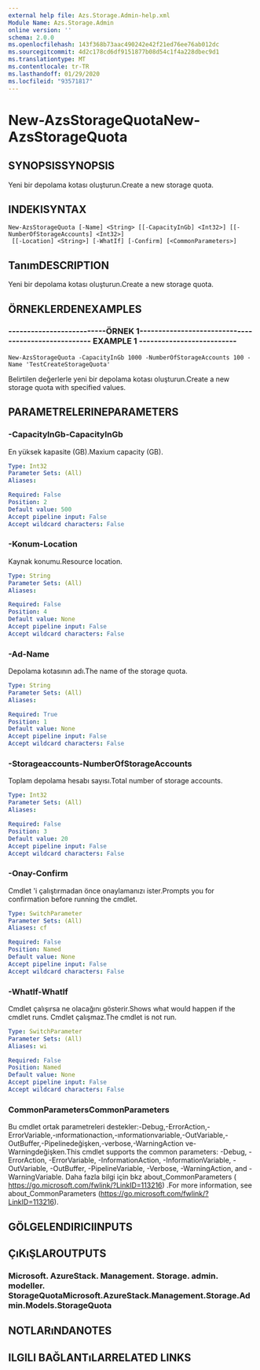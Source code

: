 ```yaml
---
external help file: Azs.Storage.Admin-help.xml
Module Name: Azs.Storage.Admin
online version: ''
schema: 2.0.0
ms.openlocfilehash: 143f368b73aac490242e42f21ed76ee76ab012dc
ms.sourcegitcommit: 4d2c178cd6df9151877b08d54c1f4a228dbec9d1
ms.translationtype: MT
ms.contentlocale: tr-TR
ms.lasthandoff: 01/29/2020
ms.locfileid: "93571817"
---
```

# <span data-ttu-id="37d5d-101">New-AzsStorageQuota</span><span class="sxs-lookup"><span data-stu-id="37d5d-101">New-AzsStorageQuota</span></span>

## <span data-ttu-id="37d5d-102">SYNOPSIS</span><span class="sxs-lookup"><span data-stu-id="37d5d-102">SYNOPSIS</span></span>
<span data-ttu-id="37d5d-103">Yeni bir depolama kotası oluşturun.</span><span class="sxs-lookup"><span data-stu-id="37d5d-103">Create a new storage quota.</span></span>

## <span data-ttu-id="37d5d-104">INDEKI</span><span class="sxs-lookup"><span data-stu-id="37d5d-104">SYNTAX</span></span>

```
New-AzsStorageQuota [-Name] <String> [[-CapacityInGb] <Int32>] [[-NumberOfStorageAccounts] <Int32>]
 [[-Location] <String>] [-WhatIf] [-Confirm] [<CommonParameters>]
```

## <span data-ttu-id="37d5d-105">Tanım</span><span class="sxs-lookup"><span data-stu-id="37d5d-105">DESCRIPTION</span></span>
<span data-ttu-id="37d5d-106">Yeni bir depolama kotası oluşturun.</span><span class="sxs-lookup"><span data-stu-id="37d5d-106">Create a new storage quota.</span></span>

## <span data-ttu-id="37d5d-107">ÖRNEKLERDEN</span><span class="sxs-lookup"><span data-stu-id="37d5d-107">EXAMPLES</span></span>

### <span data-ttu-id="37d5d-108">--------------------------ÖRNEK 1--------------------------</span><span class="sxs-lookup"><span data-stu-id="37d5d-108">-------------------------- EXAMPLE 1 --------------------------</span></span>
```
New-AzsStorageQuota -CapacityInGb 1000 -NumberOfStorageAccounts 100 -Name 'TestCreateStorageQuota'
```

<span data-ttu-id="37d5d-109">Belirtilen değerlerle yeni bir depolama kotası oluşturun.</span><span class="sxs-lookup"><span data-stu-id="37d5d-109">Create a new storage quota with specified values.</span></span>

## <span data-ttu-id="37d5d-110">PARAMETRELERINE</span><span class="sxs-lookup"><span data-stu-id="37d5d-110">PARAMETERS</span></span>

### <span data-ttu-id="37d5d-111">-CapacityInGb</span><span class="sxs-lookup"><span data-stu-id="37d5d-111">-CapacityInGb</span></span>
<span data-ttu-id="37d5d-112">En yüksek kapasite (GB).</span><span class="sxs-lookup"><span data-stu-id="37d5d-112">Maxium capacity (GB).</span></span>

```yaml
Type: Int32
Parameter Sets: (All)
Aliases: 

Required: False
Position: 2
Default value: 500
Accept pipeline input: False
Accept wildcard characters: False
```

### <span data-ttu-id="37d5d-113">-Konum</span><span class="sxs-lookup"><span data-stu-id="37d5d-113">-Location</span></span>
<span data-ttu-id="37d5d-114">Kaynak konumu.</span><span class="sxs-lookup"><span data-stu-id="37d5d-114">Resource location.</span></span>

```yaml
Type: String
Parameter Sets: (All)
Aliases: 

Required: False
Position: 4
Default value: None
Accept pipeline input: False
Accept wildcard characters: False
```

### <span data-ttu-id="37d5d-115">-Ad</span><span class="sxs-lookup"><span data-stu-id="37d5d-115">-Name</span></span>
<span data-ttu-id="37d5d-116">Depolama kotasının adı.</span><span class="sxs-lookup"><span data-stu-id="37d5d-116">The name of the storage quota.</span></span>

```yaml
Type: String
Parameter Sets: (All)
Aliases: 

Required: True
Position: 1
Default value: None
Accept pipeline input: False
Accept wildcard characters: False
```

### <span data-ttu-id="37d5d-117">-Storageaccounts</span><span class="sxs-lookup"><span data-stu-id="37d5d-117">-NumberOfStorageAccounts</span></span>
<span data-ttu-id="37d5d-118">Toplam depolama hesabı sayısı.</span><span class="sxs-lookup"><span data-stu-id="37d5d-118">Total number of storage accounts.</span></span>

```yaml
Type: Int32
Parameter Sets: (All)
Aliases: 

Required: False
Position: 3
Default value: 20
Accept pipeline input: False
Accept wildcard characters: False
```

### <span data-ttu-id="37d5d-119">-Onay</span><span class="sxs-lookup"><span data-stu-id="37d5d-119">-Confirm</span></span>
<span data-ttu-id="37d5d-120">Cmdlet 'i çalıştırmadan önce onaylamanızı ister.</span><span class="sxs-lookup"><span data-stu-id="37d5d-120">Prompts you for confirmation before running the cmdlet.</span></span>

```yaml
Type: SwitchParameter
Parameter Sets: (All)
Aliases: cf

Required: False
Position: Named
Default value: None
Accept pipeline input: False
Accept wildcard characters: False
```

### <span data-ttu-id="37d5d-121">-WhatIf</span><span class="sxs-lookup"><span data-stu-id="37d5d-121">-WhatIf</span></span>
<span data-ttu-id="37d5d-122">Cmdlet çalışırsa ne olacağını gösterir.</span><span class="sxs-lookup"><span data-stu-id="37d5d-122">Shows what would happen if the cmdlet runs.</span></span>
<span data-ttu-id="37d5d-123">Cmdlet çalışmaz.</span><span class="sxs-lookup"><span data-stu-id="37d5d-123">The cmdlet is not run.</span></span>

```yaml
Type: SwitchParameter
Parameter Sets: (All)
Aliases: wi

Required: False
Position: Named
Default value: None
Accept pipeline input: False
Accept wildcard characters: False
```

### <span data-ttu-id="37d5d-124">CommonParameters</span><span class="sxs-lookup"><span data-stu-id="37d5d-124">CommonParameters</span></span>
<span data-ttu-id="37d5d-125">Bu cmdlet ortak parametreleri destekler:-Debug,-ErrorAction,-ErrorVariable,-ınformationaction,-ınformationvariable,-OutVariable,-OutBuffer,-Pipelinedeğişken,-verbose,-WarningAction ve-Warningdeğişken.</span><span class="sxs-lookup"><span data-stu-id="37d5d-125">This cmdlet supports the common parameters: -Debug, -ErrorAction, -ErrorVariable, -InformationAction, -InformationVariable, -OutVariable, -OutBuffer, -PipelineVariable, -Verbose, -WarningAction, and -WarningVariable.</span></span> <span data-ttu-id="37d5d-126">Daha fazla bilgi için bkz about_CommonParameters ( https://go.microsoft.com/fwlink/?LinkID=113216) .</span><span class="sxs-lookup"><span data-stu-id="37d5d-126">For more information, see about_CommonParameters (https://go.microsoft.com/fwlink/?LinkID=113216).</span></span>

## <span data-ttu-id="37d5d-127">GÖLGELENDIRICI</span><span class="sxs-lookup"><span data-stu-id="37d5d-127">INPUTS</span></span>

## <span data-ttu-id="37d5d-128">ÇıKıŞLAR</span><span class="sxs-lookup"><span data-stu-id="37d5d-128">OUTPUTS</span></span>

### <span data-ttu-id="37d5d-129">Microsoft. AzureStack. Management. Storage. admin. modeller. StorageQuota</span><span class="sxs-lookup"><span data-stu-id="37d5d-129">Microsoft.AzureStack.Management.Storage.Admin.Models.StorageQuota</span></span>

## <span data-ttu-id="37d5d-130">NOTLARıNDA</span><span class="sxs-lookup"><span data-stu-id="37d5d-130">NOTES</span></span>

## <span data-ttu-id="37d5d-131">ILGILI BAĞLANTıLAR</span><span class="sxs-lookup"><span data-stu-id="37d5d-131">RELATED LINKS</span></span>

